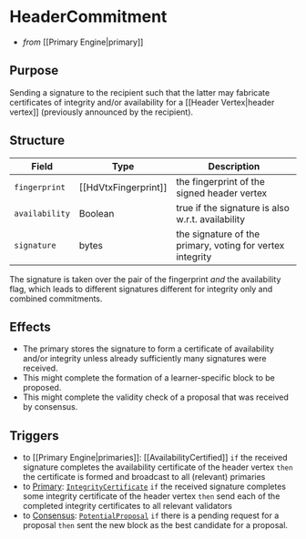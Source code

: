 # HeaderCommitment

- _from_ [[Primary Engine|primary]]

## Purpose

<!-- --8<-- [start:blurb] -->
Sending a signature to the recipient such that
the latter may fabricate certificates of integrity and/or availability for
a [[Header Vertex|header vertex]] (previously announced by the recipient).
<!-- --8<-- [end:blurb] -->

## Structure

| Field          | Type                 | Description                                               |
|----------------|----------------------|-----------------------------------------------------------|
| `fingerprint`  | [[HdVtxFingerprint]] | the fingerprint of the signed header vertex               |
| `availability` | Boolean              | true if the signature is also w.r.t. availability         |
| `signature`    | bytes                | the signature of the primary, voting for vertex integrity |

The signature is taken over the pair of the fingerprint _and_ the availability flag,
which leads to different signatures different for integrity only and combined commitments.


## Effects

- The primary stores the signature to form a certificate of availability and/or integrity
  unless already sufficiently many signatures were received.
- This might complete the formation of a learner-specific block to be proposed.
- This might complete the validity check of a proposal that was received by consensus.

## Triggers

- to [[Primary Engine|primaries]]: [[AvailabilityCertified]]
  `if`
  the received signature completes the availability certificate of the header vertex
  `then`
  the certificate is formed and broadcast to all (relevant) primaries
- to [Primary](../primary.md): [`IntegrityCertificate`](./integrity-certificate.md)
  `if` the received signature completes some integrity certificate of the header vertex
  `then` send each of the completed integrity certificates to all relevant validators
- to [Consensus](../../consensus-v1.md): [`PotentialProposal`](../../consensus/potential-proposal.md)
  `if` there is a pending request for a proposal
  `then` sent the new block as the best candidate for a proposal.
